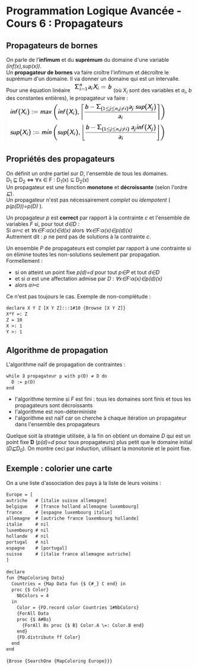# Programmation Logique Avancée - Cours 6 : Propagateurs

## Propagateurs de bornes

On parle de l'**infimum** et du **suprémum** du domaine d'une variable
*(inf(x),sup(x))*.  
Un **propagateur de bornes** va faire croître l'infimum et décroître le
suprémum d'un domaine. Il va donner un domaine qui est un intervalle.  
Pour une équation linéaire ![p2_2](img/cours6/6_1.png)  (où *X<sub>i</sub>*
sont des variables et *a<sub>i</sub>*, *b* des constantes entières), le
propagateur va faire :  
![p2_2](img/cours6/6_2.png)

## Propriétés des propagateurs

On définit un ordre partiel sur *D*, l'ensemble de tous les domaines.  
D<sub>1</sub> ⊑ D<sub>2</sub> ⇔
∀x ∈ F : D<sub>1</sub>(x) ⊆ D<sub>2</sub>(x)  
Un propagateur est une fonction **monotone** et **décroissante** (selon
  l'ordre *⊑*).  
Un propagateur n'est pas nécessairement *complet* ou
*idempotent* ( *p(p(D))=p(D)* ).  

Un propagateur *p* est **correct** par rapport à la contrainte *c* et
l'ensemble de variables *F* si, pour tout *d∈D* :  
Si *α⊨c* et *∀x∈F:α(x)∈d(x)* alors *∀x∈F:α(x)∈p(d)(x)*  
Autrement dit : *p* ne perd pas de solutions à la contrainte *c*.

Un ensemble *P* de propagateurs est complet par rapport à une contrainte si
on élimine toutes les non-solutions seulement par propagation. Formellement :

- si on atteint un point fixe *p(d)=d* pour tout *p∈P* et tout *d∈D*
- et si *α* est une affectation admise par *D* : *∀x∈F:α(x)∈p(d)(x)*
- alors *α⊨c*  

Ce n'est pas toujours le cas. Exemple de non-complétude :
```
declare X Y Z [X Y Z]:::1#10 {Browse [X Y Z]}
X*Y =: Z
Z = 10
X >: 1
Y >: 1
```

## Algorithme de propagation

L'algorithme naïf de propagation de contraintes :

```
while ∃ propagateur p with p(D) ≠ D do
  D := p(D)
end
```

* l'algorithme termine si *F* est fini : tous les domaines sont finis et tous
les propagateurs sont décroissants
* l'algorithme est non-déterministe
* l'algorithme est naïf car on cherche à chaque itération un propagateur dans
l'ensemble des propagateurs

Quelque soit la stratégie utilisée, à la fin on obtient un domaine *D* qui est
un point fixe **D** (*p(d)=d* pour tous propagateurs) plus petit que le domaine
initial (*D⊑D<sub>0</sub>*). On montre ceci par induction, utilisant la
monotonie et le point fixe.  

## Exemple : colorier une carte

On a une liste d'association des pays à la liste de leurs voisins :  
```
Europe = [
autriche   # [italie suisse allemagne]
belgique   # [france holland allemagne luxembourg]
france     # [espagne luxembourg italie]
allemagne  # [autriche france luxembourg hollande]
italie     # nil
luxembourg # nil
hollande   # nil
portugal   # nil
espagne    # [portugal]
suisse     # [italie france allemagne autriche]
]

declare
fun {MapColoring Data}
  Countries = {Map Data fun {$ C#_} C end} in
  proc {$ Color}
    NbColors = 4
  in
    Color = {FD.record color Countries 1#NbColors}
    {ForAll Data
    proc {$ A#Bs}
      {ForAll Bs proc {$ B} Color.A \=: Color.B end}
    end}
    {FD.distribute ff Color}
  end
end

{Brose {SearchOne {MapColoring Europe}}}
```
